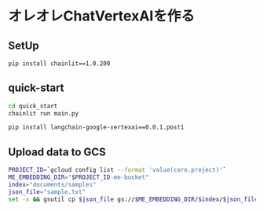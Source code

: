 # オレオレChatVertexAIを作る

## SetUp

```bash
pip install chainlit==1.0.200
```

## quick-start

```bash
cd quick_start
chainlit run main.py
```

```bash
pip install langchain-google-vertexai==0.0.1.post1
```

## Upload data to GCS

```bash
PROJECT_ID=`gcloud config list --format 'value(core.project)'`
ME_EMBEDDING_DIR="$PROJECT_ID-me-bucket"
index="documents/samples"
json_file="sample.txt"
set -x && gsutil cp $json_file gs://$ME_EMBEDDING_DIR/$index/$json_file
```
